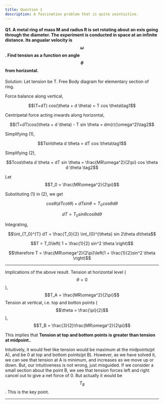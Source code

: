 ```yaml
---
title: Question 1
description: A fascination problem that is quite unintuitive.
---
```

<script src="https://cdn.mathjax.org/mathjax/latest/MathJax.js?config=TeX-AMS-MML_HTMLorMML" type="text/javascript"></script>

#### Q1. A metal ring of mass M and radius R is set rotating about an exis going through the diameter. The experiment is conducted in space at an infinite distance. Its angualar velocity is $$\omega$$. Find tension as a function on angle $$\theta$$ from horizontal.
Solution: 
Let tension be T.
Free Body diagram for elementary section of ring.

Force balance along vertical,

$$(T+dT) cos(\theta + d \theta) = T cos \theta\tag1$$ 

Centripetal force acting inwards along horizontal,

$$(T+dT)cos(\theta + d \theta) - T sin \theta = dm(r)(\omega^2)\tag2$$

Simplifying (1),

$$Tsin\theta d \theta = dT cos \theta\tag1$$

Simplifying (2),

$$Tcos\theta d \theta + dT sin \theta = \frac{MR\omega^2}{2\pi} cos \theta d \theta \tag2$$

Let  $$T_0 = \frac{MR\omega^2}{2\pi}$$

Substituting (1) in (2), we get

$$cos \theta (dT cot \theta) + dT sin \theta = T_0 cos \theta d \theta$$

$$dT = T_0 sin \theta cos \theta d \theta$$

Integrating,

$$\int_{T_0}^{T} dT = \frac{T_0}{2} \int_{0}^{\theta} sin 2\theta d\theta$$

$$T = T_0\left( 1 + \frac{1}{2} sin^2 \theta \right)$$

$$\therefore T = \frac{MR\omega^2}{2\pi}\left(1 + \frac{1}{2}sin^2 \theta \right)$$

---

Implications of the above result.
Tension at horizontal level ($$\theta = 0$$), 
$$T_A = \frac{MR\omega^2}{2\pi}$$
Tension at vertical, i.e. top and botton points ($$\theta = \frac{\pi}{2}$$),
$$T_B = \frac{3}{2}\frac{MR\omega^2}{2\pi}$$

This implies that **Tension at top and bottom points is greater than tension at midpoint.**.

Intuitively, it would feel like tension would be maximum at the midpoints(pt A), and be 0 at top and bottom points(pt B). However, as we have solved it, we can see that tension at A is minimum, and increases as we move up or down. But, our intuitiveness is not wrong, just misguided. If we consider a small section about the point B, we see that tension forces left and right cancel out to give a net force of 0. But actually it would be $$T_B$$. This is the key point.

---
